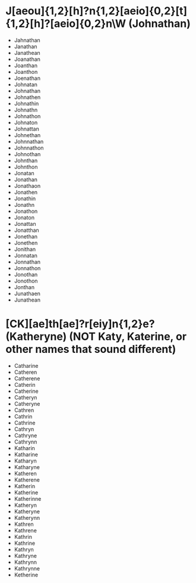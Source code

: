 # J[aeou]{1,2}[h]?n{1,2}[aeio]{0,2}[t]{1,2}[h]?[aeio]{0,2}n\W (Johnathan)
- Jahnathan
- Janathan
- Janathean
- Joanathan
- Joanthan
- Joanthon
- Joenathan
- Johnatan
- Johnathan
- Johnathen
- Johnathin
- Johnathn
- Johnathon
- Johnaton
- Johnattan
- Johnethan
- Johnnathan
- Johnnathon
- Johnothan
- Johnthan
- Johnthon
- Jonatan
- Jonathan
- Jonathaon
- Jonathen
- Jonathin
- Jonathn
- Jonathon
- Jonaton
- Jonattan
- Jonatthan
- Jonethan
- Jonethen
- Jonithan
- Jonnatan
- Jonnathan
- Jonnathon
- Jonothan
- Jonothon
- Jonthan
- Junathaen
- Junathean

# [CK][ae]th[ae]?r[eiy]n{1,2}e? (Katheryne) (NOT Katy, Katerine, or other names that sound different)
- Catharine
- Catheren
- Catherene
- Catherin
- Catherine
- Catheryn
- Catheryne
- Cathren
- Cathrin
- Cathrine
- Cathryn
- Cathryne
- Cathrynn
- Katharin
- Katharine
- Katharyn
- Katharyne
- Katheren
- Katherene
- Katherin
- Katherine
- Katherinne
- Katheryn
- Katheryne
- Katherynn
- Kathren
- Kathrene
- Kathrin
- Kathrine
- Kathryn
- Kathryne
- Kathrynn
- Kathrynne
- Ketherine
